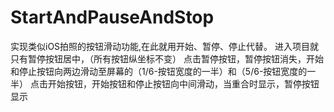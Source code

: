# StartAndPauseAndStop
实现类似iOS拍照的按钮滑动功能,在此就用开始、暂停、停止代替。
进入项目就只有暂停按钮居中，（所有按钮纵坐标不变）
点击暂停按钮，暂停按钮消失，开始和停止按钮向两边滑动至屏幕的（1/6-按钮宽度的一半）和（5/6-按钮宽度的一半）
点击开始按钮，开始按钮和停止按钮向中间滑动，当重合时显示，暂停按钮显示